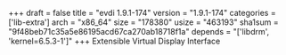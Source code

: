 +++
draft = false
title = "evdi 1.9.1-174"
version = "1.9.1-174"
categories = ['lib-extra']
arch = "x86_64"
size = "178380"
usize = "463193"
sha1sum = "9f48beb71c35a5e86195acd67ca270ab18718f1a"
depends = "['libdrm', 'kernel=6.5.3-1']"
+++
Extensible Virtual Display Interface